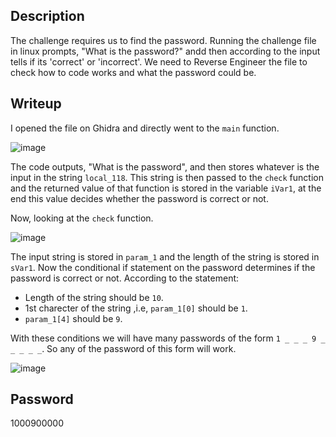 ## Description
The challenge requires us to find the password.
Running the challenge file in linux prompts, "What is the password?" andd then according to the input tells if its 'correct' or 'incorrect'.
We need to Reverse Engineer the file to check how to code works and what the password could be.

## Writeup
I opened the file on Ghidra and directly went to the `main` function.

![image](https://github.com/AKripper/COPS-CSOC/assets/167231621/5376de88-af68-45c2-b8c7-29cb0631e187)

The code outputs, "What is the password", and then stores whatever is the input in the string `local_118`. This string is then passed to the `check` function and the returned value of that function is stored in the variable `iVar1`, at the end this value decides whether the password is correct or not.

Now, looking at the `check` function.

![image](https://github.com/AKripper/COPS-CSOC/assets/167231621/b9f1c4cd-e672-45be-a812-a0654e47c2ae)

The input string is stored in `param_1` and the length of the string is stored in `sVar1`. Now the conditional if statement on the password determines if the password is correct or not. According to the statement:
- Length of the string should be `10`.
- 1st charecter of the string ,i.e, `param_1[0]` should be `1`.
- `param_1[4]` should be `9`.

With these conditions we will have many passwords of the form ` 1 _ _ _ 9 _ _ _ _ _ `. So any of the password of this form will work.

![image](https://github.com/AKripper/COPS-CSOC/assets/167231621/f4d9d2fb-a979-4a6f-b1f5-8131c523d4ba)

## Password
1000900000

